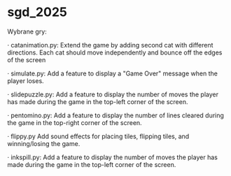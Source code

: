 ﻿# sgd_2025
Wybrane gry:

· catanimation.py:
Extend the game by adding second cat with different directions. Each cat should move independently and bounce off the edges of the screen

· simulate.py:
Add a feature to display a "Game Over" message when the player loses.

· slidepuzzle.py:
Add a feature to display the number of moves the player has made during the game in the top-left corner of the screen.

· pentomino.py:
Add a feature to display the number of lines cleared during the game in the top-right corner of the screen.

· flippy.py
Add sound effects for placing tiles, flipping tiles, and winning/losing the game.

· inkspill.py:
Add a feature to display the number of moves the player has made during the game in the top-left corner of the screen.
